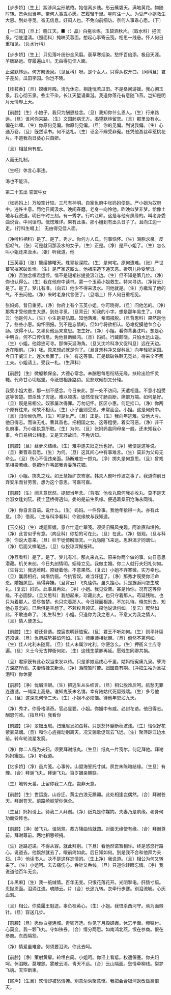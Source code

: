 <!-- { "loadSidebar": true } -->
【步步娇】〔生上〕跋涉风尘形骸倦。始信离乡贱。彤云蘸碧天。满地黄花。物随时转。景色似当年。奈何人事乖心愿。芒履轻千里。星眸注一人。为受严小姐救生大恩。到处寻觅。杳无信息。好闷人也。不免向前细访。奈何人事乖心愿。〔下〕 

【一江风】〔旦上〕晚江天。■〈氵皛〉白拖长练。玉碧涵秋片。〔取水科〕挹流泉。彻底澄淸。〔照面科〕掩映芙蓉面。想起心事寄云笺。相思一线悬。怀人何日重相见。〔负水行科〕 

【步步娇】〔生上〕只见落叶纷纷金风翦。衰草寒烟染。愁怀百倍添。极目天涯。羊肠路远。穿履遍山川。无由得见佳人面。

止渴默林远。何方盼汲泉。〔见旦科〕呀。是个女人。只得从权开口。〔问科旦〕君子差矣。瓜田李园。你岂不晓。 

【桂枝香】〔旦〕嫦娥月殿。淸光休恋。相逢恍若瓜田。不是桑间游媛。我心彻玉泉。我心彻玉泉。些尘不染。长江天堑谩垂涎。我道你落花有意随飞燕。岂知是明月无情却上天。

【前腔】〔生〕小娘子。我只为酬恩挂念。〔旦〕我知你什么恩人。〔生〕行来路远。〔旦〕谁问你来路。〔生〕文园肺病无方。渴望默林留恋。〔旦〕那里没有水。偏在此缠。〔生〕你原何见偏。你原何见偏。〔旦〕你的见偏。到说我偏。〔生〕心通万卷。〔旦〕旣然读书。何不达礼。〔生〕诬金不辨受非寃。任凭他游丝牵惹桃花片。不道我向日葵心只自妍。

〔旦〕相鼠尙有皮。

人而无礼制。

〔生呸〕休言心事违。

渴也不能济。 

第二十五出
誓盟牛女

〔张妈妈上〕万般空计较。三尺有神明。自家仇府中张妈妈便是。严小姐为奴府中。违忤主意。罚他日间汲水。晚间舂磨。老身一向怜他。昨晚似梦非梦。恰像土地与我说道。明日午时三刻。有一秀才。行吟江畔。这是与他有夙缘的。叫老身委曲说合。中间话句。恍惚难详。果有此事。那小姐到有出头日子了。且向江边一走。〔行科生唱上〕 无由得见佳人面。

〔净听科相科〕是了。是了。秀才。你何方人氏。何事恼怀。〔生〕渴脗求泉。反招呕气。〔张〕可是就问那汲水的女子。〔生〕正是。〔净〕是严小姐了。〔生〕怎么叫小姐还来汲水。〔张〕听我道。他 

【玉芙蓉】〔张〕簪缨拂曙天。珠翠妆深院。〔生〕是何宅。原何遭难。〔张〕严世蕃官摧家破谁怜。〔生〕是严家这厮么。他祖宗造下通天恶。折罚儿孙受孼愆。〔净〕吾独念桓君运悭。惜不是短裙衫提瓮汲江边。〔生〕但不知是第几位。〔净〕你也认得么。〔生〕我在他府中读书。蒙一个玉英小姐救生。特来寻访。〔净背云〕是了。是了。梦儿有准。〔向云〕他少不得来汲水。问他就是。〔生〕方纔淘了他的气。不去问他。〔净〕来时老身代言便了。〔旦唱上〕怀人何日重相见。

张妈妈。昔日重劳。〔净〕你府上有个玉英小姐。你可晓得。〔旦〕问他怎的。〔净〕那秀才受他救生大恩。到处寻觅。〔旦背云〕知我的小字。想是那年易生了。〔向云〕他是何人。〔生〕小生是易弘器。知他落难。希图报脱。〔旦背思科〕果然是他了。些些小惠。尙怀图报。到不是忘情的。但如今将欲相认。恐难捉摸他乍会心肠。欲得不认。又辜负他远来意思。怎生好。〔净〕小姐。看你背裏沈吟。想是心中明白。何不口传信息。免他目断鳞鸿。〔旦〕妈妈。行藏颇晓。只怕水远山遥。〔生〕小姐。他踪迹可寻。那惮天涯海角。〔旦又沈吟科净又促科旦〕远在天边。近在眼前。〔净〕呸。原来想必就是你了。〔旦含羞科净又促科旦〕向年轻犯家园。今日干威江上。连次负罪了。〔生〕有这等事。正是踏破铁鞋无觅处。得来全不费工夫。小姐请上。受我一礼。〔生拜科〕 

【前腔】〔生〕微躯赖保全。大德心常念。未酬恩每思衔结无缘。扶轮出险怀灵輙。代命甘心切赵坚。今祇恨相逢路边。见悲欢倾刻又分辕。

我受小姐大恩，那一刻不感念。今日来此。那一处不访问。天遣相逢。不意小姐受这等苦楚。恨杀处了穷途。难以顿拔。徒然使我寸肠百断。痛恨万端。如何是好。〔旦〕旣是易相公。奴家屡次得罪。万勿记怀。区区小惠。何足挂口。〔净〕你两个原有往来。何故不相认。〔生〕小子虽则受恩。未常面会。小姐。这是何府中。〔旦〕归命侯仇府。〔生〕可是仇严。〔旦〕正是。〔生〕我向年逃难。受他大亏。他日得志。而诛无礼。曹其首也。把相国之女。这等粗使。着实可恶。〔净〕非干仇府事。乃小姐执意所取。〔生〕为何。〔旦〕张妈妈虽同母亲一般。还未知我心事。今日易相公相逢。又是天涯故旧。不免诉知。 

【前腔】〔旦〕丝萝义结缘。〔生〕难中遂夫妇之乐也好。〔净〕我便是这等说。〔旦〕秦晋乖吾愿。〔生〕为何。〔旦〕这其间心中有事难言。〔生〕莫非为父母无命么。〔旦〕伤心不但违亲面。肠断难忘一掷丸。〔净〕掷丸是何意思。〔旦〕曾戏笔相投若缘。竟把他作韦郞我肯委落花钿。

〔净〕小姐。掷丸之戏。如王慧姬纩衣寄塞。韩夫人题叶传波之事了。我道你前日弃安乐而甘劳苦。想为这个意思。可嘉可嘉。 

【前腔】〔生〕闻言意恍然。提起当年念。〔背唱〕他收丸原何我亦收丸。莫不是天台淑女逢刘阮。裴士蓝桥得遇仙。委的是前生夙缘。便遇着桑田沧海永同镌。

〔净〕你自言自语。说什么。〔生〕妈妈。一件异事。我他年拾得一丸。亦有此意。〔净〕借观。〔生与科净看科〕你说缘故与我知道。 

【玉交枝】〔生〕戏题屛媛。意仓忙遗亡翠笺。须臾旧稿风曳现。阿谁赓和堪怜。〔净〕此言似乎有意。〔向旦科〕你拾的可在此。〔旦〕在此。〔净〕借观。〔旦与科净〕你说大意来。〔旦〕栏干徙倚盼瑶天。一丸隐隐飞来远。思淋漓才同谪仙。〔净〕后面又样笔迹。〔旦〕似投琼深惭报砖。

〔净互看科〕是了。是了。梦儿有准。那丸来丸去。原来你两个做的事。向日意思潜藏。机关未剖。今日丸剖情明。姻缘立见。我做主婚。你二人就行夫妇礼何如。〔生背云〕我逃难时。原疑着他。不意果然。〔复云〕小姐不弃寒微。实万幸也。〔旦〕曩居相府。尙堪伉俪。今执官奴。难当好逑了。〔净〕那秀才旣受你活命恩。婚姻夙世。焉得弃嫌。〔旦背云〕飞丸佳偶。虽久挂心。只是邂逅间怎生成礼。〔复云〕妈妈。此事且再处。〔净〕小姐。我见受苦。甚是怜你。况有这等异缘。不必固辞。〔旦又思科〕我想起来。珍藏此丸。也只守着那人。苟延残喘。也只为着那人。受尽苦楚。也只恋着那人。今日觌面相逢。不加礼待。倏忽别去。知他心意怎的。已后俱是空想了。不若权且领诺。探他说话何如。〔复云〕旣然如此。不敢违命了。〔礼生科生〕小姐。只道你为我之恩人。不意又为我之情人。〔旦〕情人便怎么。 

【前腔】〔生〕若还登选。控宸衷明廷恤寃。〔旦〕君王不听如何。〔生〕则平补牍还须谏。〔旦〕仇府威势甚焰何如。〔生〕师臣师相犹顚。〔旦〕倘然不第何如。〔生〕佳人叱利未随肩。〔旦〕佳人未属沙叱利。你便怎么。〔生〕押衙义士应寻遍。〔旦〕义士今无古押衙何如。〔生〕这残生蒙卿再延。愿残生同卿共捐。

〔旦〕君家旣有此心奴当束发以待。只是爹娘远戍心千里。姑妈衔寃痛九泉。孽海方深跻岸阔。夫妻情挂又新添。〔净〕落魄暂时苦。团圞自有期。〔净把生袖为旦拭泪科〕你休要 

【前腔】〔净〕忧眉泪眼。〔生〕把逃生从头细言。〔旦〕相公脱难后呵。祇愁无罪连遭谴。一绳梁上高悬。谁知鬼箓未名镌。幸有陆姑代死留残喘。〔生〕多亏他了。〔旦〕这深恩何惭二天。〔生〕小姐不必烦恼。待他年恩沾九天。

〔净〕秀才。你骨格淸奇。官必显要。小姐。你媚中有威。必封花诰。他日得志。酬恩何难。〔指旦科〕我看你 

【前腔】〔净〕翠钿玉瑱。扫蛾眉发如虿鬈。只是愁怀蹙断秋波浅。〔生〕恰似好花萦雾笼烟。〔旦〕和你心旌摇动别离天。况又骊歌促驾云飞远。〔生〕聚萍踪江边水前。转车轮流星发箭。

〔净〕你二人旣为夫妇。须要拜谢纸丸。〔生旦〕纸丸一片笺尔。何足拜他。拜谢妈妈纔是。〔净〕听我道。 

【忆多娇】〔净〕虽片笺。心事传。山盟海誓托寸缄。夙世朱陈暗结缘。〔生旦〕有理。〔合〕拜谢飞丸。拜谢飞丸。百岁姻亲赐联。

〔生〕地转天番。止留你我二人在。岂非天意。 

【前腔】〔生〕世运旋。山谷迁。黄尘白浪无踬顚。此处相逢岂偶然。〔合〕拜谢苍天。拜谢苍天。前路崎岖望你保全。

〔生旦〕妈妈请上。待我二人拜谢。〔净〕纸丸是你媒妁。夫妻乃是夙缘。老身何功而受拜也。 

【前腔】〔净〕破飞丸。谐凤鸳。裁方辏曲恰就圆。对面无缘使有缘。〔合〕拜谢尊前。拜谢尊前。两地相思顿捐。

〔生〕途路迢递。不得从容。就此拜别。〔下旦〕看他然诺暂相许。终是悠悠行路心。说道去。他飘然就去了。眼前尙如此。后日知如何。到是我不合和他拜为夫妇。〔净〕他读书人。决不是这样忘情的。〔生上净〕我说道。〔旦〕相公为何又转来了。〔生〕小姐呵。去去痛伤心。呑针又呑线。〔旦〕只道你转眼忘情。〔净〕我说道他百年无变。 

【斗黑麻】〔生〕我一纸缄情。百年无变。只恨花落花开。光阴掣电。肝肠寸翦。忍抛恩面。泪滴江流。魂随云。片〔合〕长途九转。衣牵行步蹇。别泪流眦。心灰血溅。

〔旦〕相公。你莫履王魁迹。辜负桂英心。〔生〕小姐。我恨杀西河守。焉为画棘针。〔旦〕容送几步。 

【前腔】〔旦〕愿你白璧连城。靑钱万选。你见了月殿嫦娥。休忘半面。频嘱付。心莫变。我一颗飞丸。守如铁券。〔合〕情分两愿。如南鸿北燕。恨在参商。恨在参商。东西隔怨。

〔净〕情爱虽难舍。何须要泪流。你此去呵。 

【前腔】〔净〕策射黄扉。轮埋白简。小姐呵。你泾上看羝。权遭偃蹇。你夫妇呵。休泪眼。莫埋怨。雾散云消。靑天不远。〔合〕云山隔面。愁情牵柳线。梨梦飞魂。天空断柬。

【尾声】〔生旦〕欢情却被愁情掩。别意匆匆聚意悭。我把会合银河返改做离恨天。

